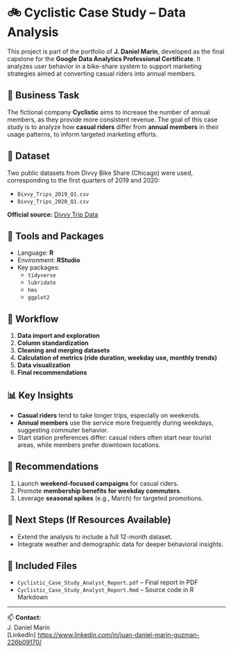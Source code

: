 # 🚲 Cyclistic Case Study – Data Analysis

This project is part of the portfolio of **J. Daniel Marin**, developed as the final capstone for the **Google Data Analytics Professional Certificate**. It analyzes user behavior in a bike-share system to support marketing strategies aimed at converting casual riders into annual members.

## 🧠 Business Task

The fictional company **Cyclistic** aims to increase the number of annual members, as they provide more consistent revenue. The goal of this case study is to analyze how **casual riders** differ from **annual members** in their usage patterns, to inform targeted marketing efforts.

## 📁 Dataset

Two public datasets from Divvy Bike Share (Chicago) were used, corresponding to the first quarters of 2019 and 2020:

- `Divvy_Trips_2019_Q1.csv`
- `Divvy_Trips_2020_Q1.csv`

**Official source:** [Divvy Trip Data](https://divvy-tripdata.s3.amazonaws.com/index.html)

## 🧰 Tools and Packages

- Language: **R**
- Environment: **RStudio**
- Key packages:
  - `tidyverse`
  - `lubridate`
  - `hms`
  - `ggplot2`

## 🔧 Workflow

1. **Data import and exploration**
2. **Column standardization**
3. **Cleaning and merging datasets**
4. **Calculation of metrics (ride duration, weekday use, monthly trends)**
5. **Data visualization**
6. **Final recommendations**

## 📊 Key Insights

- **Casual riders** tend to take longer trips, especially on weekends.
- **Annual members** use the service more frequently during weekdays, suggesting commuter behavior.
- Start station preferences differ: casual riders often start near tourist areas, while members prefer downtown locations.

## 🎯 Recommendations

1. Launch **weekend-focused campaigns** for casual riders.
2. Promote **membership benefits for weekday commuters**.
3. Leverage **seasonal spikes** (e.g., March) for targeted promotions.

## 🧩 Next Steps (If Resources Available)

- Extend the analysis to include a full 12-month dataset.
- Integrate weather and demographic data for deeper behavioral insights.

## 📄 Included Files

- `Cyclistic_Case_Study_Analyst_Report.pdf` – Final report in PDF
- `Cyclistic_Case_Study_Analyst_Report.Rmd` – Source code in R Markdown

---

📫 **Contact:**  
J. Daniel Marin  
[LinkedIn] https://www.linkedin.com/in/juan-daniel-marin-guzman-226b09170/
